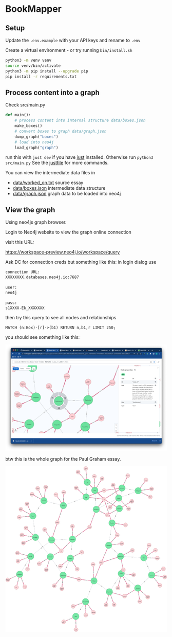 # BookMapper

## Setup

Update the `.env.example` with your API keys and rename to `.env`

Create a virtual environment - or try running `bin/install.sh`

```bash
python3 -m venv venv
source venv/bin/activate
python3 -m pip install --upgrade pip
pip install -r requirements.txt
```


## Process content into a graph

Check src/main.py

```python
def main():
    # process content into internal structure data/boxes.json
    make_boxes()
    # convert boxes to graph data/graph.json
    dump_graph("boxes")
    # load into neo4j
    load_graph("graph")
```

run this with `just dev` if you have [just](https://github.com/casey/just) installed. Otherwise run `python3 src/main.py`
See the [justfile](justfile) for more commands.

You can view the intermediate data files in
- [data/worked_on.txt](data/worked_on.txt) source essay
- [data/boxes.json](data/boxes.json) intermediate data structure
- [data/graph.json](data/graph.json) graph data to be loaded into neo4j

## View the graph

Using neo4js graph browser.

Login to Neo4j website to view the graph online connection

visit this URL:

https://workspace-preview.neo4j.io/workspace/query

Ask DC for connection creds but something like this:
in login dialog use

```
connection URL:
XXXXXXXX.databases.neo4j.io:7687

user:
neo4j

pass:
s1XXXX-Ek_XXXXXXX
```

then try this query to see all nodes and relationships

```
MATCH (n:Box)-[r]->(b1) RETURN n,b1,r LIMIT 250;
```

you should see something like this:

![graph](docs/neo-view.png)


btw this is the whole graph for the Paul Graham essay.

![graph](docs/neo4j_query_graph_2023-7-28-solid.png)
